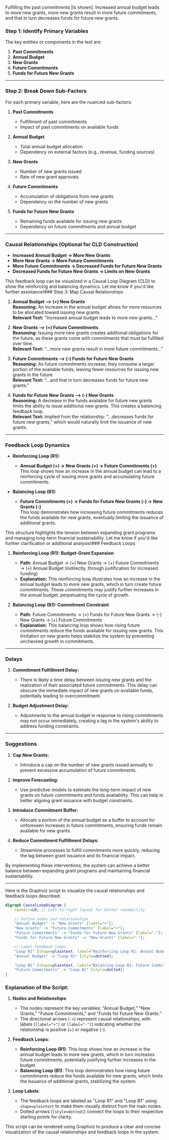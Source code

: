 

Fulfilling the past commitments [is shown]. Increased annual budget leads to more new grants, more new grants result in more future commitments, and that in turn decreases funds for future new grants.
### Step 1: Identify Primary Variables  
The key entities or components in the text are:  

1. **Past Commitments**  
2. **Annual Budget**  
3. **New Grants**  
4. **Future Commitments**  
5. **Funds for Future New Grants**  

---

### Step 2: Break Down Sub-Factors  

For each primary variable, here are the nuanced sub-factors:  

1. **Past Commitments**  
   - Fulfillment of past commitments  
   - Impact of past commitments on available funds  

2. **Annual Budget**  
   - Total annual budget allocation  
   - Dependency on external factors (e.g., revenue, funding sources)  

3. **New Grants**  
   - Number of new grants issued  
   - Rate of new grant approvals  

4. **Future Commitments**  
   - Accumulation of obligations from new grants  
   - Dependency on the number of new grants  

5. **Funds for Future New Grants**  
   - Remaining funds available for issuing new grants  
   - Dependency on future commitments and annual budget  

---

### Causal Relationships (Optional for CLD Construction)  

- **Increased Annual Budget → More New Grants**  
- **More New Grants → More Future Commitments**  
- **More Future Commitments → Decreased Funds for Future New Grants**  
- **Decreased Funds for Future New Grants → Limits on New Grants**  

This feedback loop can be visualized in a Causal Loop Diagram (CLD) to show the reinforcing and balancing dynamics. Let me know if you'd like further assistance!### Step 3: Map Causal Relationships  

1. **Annual Budget --> (+) New Grants**  
   **Reasoning:** An increase in the annual budget allows for more resources to be allocated toward issuing new grants.  
   **Relevant Text:** "Increased annual budget leads to more new grants..."  

2. **New Grants --> (+) Future Commitments**  
   **Reasoning:** Issuing more new grants creates additional obligations for the future, as these grants come with commitments that must be fulfilled over time.  
   **Relevant Text:** "...more new grants result in more future commitments..."  

3. **Future Commitments --> (-) Funds for Future New Grants**  
   **Reasoning:** As future commitments increase, they consume a larger portion of the available funds, leaving fewer resources for issuing new grants in the future.  
   **Relevant Text:** "...and that in turn decreases funds for future new grants."  

4. **Funds for Future New Grants --> (-) New Grants**  
   **Reasoning:** A decrease in the funds available for future new grants limits the ability to issue additional new grants. This creates a balancing feedback loop.  
   **Relevant Text:** Implied from the relationship: "...decreases funds for future new grants," which would naturally limit the issuance of new grants.  

---

### Feedback Loop Dynamics  

- **Reinforcing Loop (R1):**  
   - **Annual Budget (+) → New Grants (+) → Future Commitments (+)**  
     This loop shows how an increase in the annual budget can lead to a reinforcing cycle of issuing more grants and accumulating future commitments.  

- **Balancing Loop (B1):**  
   - **Future Commitments (+) → Funds for Future New Grants (-) → New Grants (-)**  
     This loop demonstrates how increasing future commitments reduces the funds available for new grants, eventually limiting the issuance of additional grants.  

This structure highlights the tension between expanding grant programs and managing long-term financial sustainability. Let me know if you'd like further clarification or additional analysis!### Feedback Loops  

1. **Reinforcing Loop (R1): Budget-Grant Expansion**  
   - **Path:** Annual Budget → (+) New Grants → (+) Future Commitments → (+) Annual Budget (indirectly, through justification for increased funding)  
   - **Explanation:** This reinforcing loop illustrates how an increase in the annual budget leads to more new grants, which in turn create future commitments. These commitments may justify further increases in the annual budget, perpetuating the cycle of growth.  

2. **Balancing Loop (B1): Commitment Constraint**  
   - **Path:** Future Commitments → (+) Funds for Future New Grants → (-) New Grants → (+) Future Commitments  
   - **Explanation:** This balancing loop shows how rising future commitments reduce the funds available for issuing new grants. This limitation on new grants helps stabilize the system by preventing unchecked growth in commitments.  

---

### Delays  

1. **Commitment Fulfillment Delay:**  
   - There is likely a time delay between issuing new grants and the realization of their associated future commitments. This delay can obscure the immediate impact of new grants on available funds, potentially leading to overcommitment.  

2. **Budget Adjustment Delay:**  
   - Adjustments to the annual budget in response to rising commitments may not occur immediately, creating a lag in the system's ability to address funding constraints.  

---

### Suggestions  

1. **Cap New Grants:**  
   - Introduce a cap on the number of new grants issued annually to prevent excessive accumulation of future commitments.  

2. **Improve Forecasting:**  
   - Use predictive models to estimate the long-term impact of new grants on future commitments and funds availability. This can help in better aligning grant issuance with budget constraints.  

3. **Introduce Commitment Buffer:**  
   - Allocate a portion of the annual budget as a buffer to account for unforeseen increases in future commitments, ensuring funds remain available for new grants.  

4. **Reduce Commitment Fulfillment Delays:**  
   - Streamline processes to fulfill commitments more quickly, reducing the lag between grant issuance and its financial impact.  

By implementing these interventions, the system can achieve a better balance between expanding grant programs and maintaining financial sustainability.

---

Here is the Graphviz script to visualize the causal relationships and feedback loops described:

```dot
digraph CausalLoopDiagram {
    rankdir=LR; // Left-to-right layout for better readability

    // Define nodes and relationships
    "Annual Budget" -> "New Grants" [label="+"];
    "New Grants" -> "Future Commitments" [label="+"];
    "Future Commitments" -> "Funds for Future New Grants" [label="-"];
    "Funds for Future New Grants" -> "New Grants" [label="-"];

    // Label feedback loops
    "Loop R1" [shape=plaintext, label="Reinforcing Loop R1: Annual Budget → New Grants → Future Commitments"];
    "Annual Budget" -> "Loop R1" [style=dotted];

    "Loop B1" [shape=plaintext, label="Balancing Loop B1: Future Commitments → Funds for Future New Grants → New Grants"];
    "Future Commitments" -> "Loop B1" [style=dotted];
}
```

### Explanation of the Script:
1. **Nodes and Relationships**:
   - The nodes represent the key variables: "Annual Budget," "New Grants," "Future Commitments," and "Funds for Future New Grants."
   - The directional arrows (`->`) represent causal relationships, with labels (`[label="+"]` or `[label="-"]`) indicating whether the relationship is positive (+) or negative (-).

2. **Feedback Loops**:
   - **Reinforcing Loop (R1)**: This loop shows how an increase in the annual budget leads to more new grants, which in turn increases future commitments, potentially justifying further increases in the budget.
   - **Balancing Loop (B1)**: This loop demonstrates how rising future commitments reduce the funds available for new grants, which limits the issuance of additional grants, stabilizing the system.

3. **Loop Labels**:
   - The feedback loops are labeled as "Loop R1" and "Loop B1" using `shape=plaintext` to make them visually distinct from the main nodes.
   - Dotted arrows (`[style=dotted]`) connect the loops to their respective starting points for clarity.

This script can be rendered using Graphviz to produce a clear and concise visualization of the causal relationships and feedback loops in the system.
